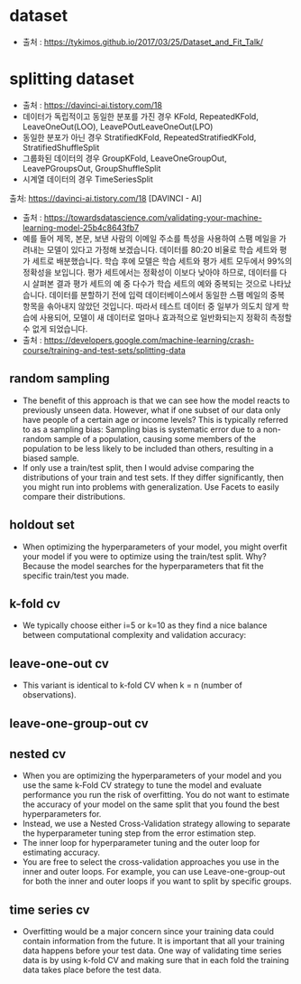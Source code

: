 # dataset
- 출처 : https://tykimos.github.io/2017/03/25/Dataset_and_Fit_Talk/

# splitting dataset
- 출처 : https://davinci-ai.tistory.com/18
- 데이터가 독립적이고 동일한 분포를 가진 경우
KFold, RepeatedKFold, LeaveOneOut(LOO), LeavePOutLeaveOneOut(LPO)
- 동일한 분포가 아닌 경우
StratifiedKFold, RepeatedStratifiedKFold, StratifiedShuffleSplit
- 그룹화된 데이터의 경우
GroupKFold, LeaveOneGroupOut, LeavePGroupsOut, GroupShuffleSplit
- 시계열 데이터의 경우
TimeSeriesSplit


출처: https://davinci-ai.tistory.com/18 [DAVINCI - AI]
- 출처 : https://towardsdatascience.com/validating-your-machine-learning-model-25b4c8643fb7
- 예를 들어 제목, 본문, 보낸 사람의 이메일 주소를 특성을 사용하여 스팸 메일을 가려내는 모델이 있다고 가정해 보겠습니다. 데이터를 80:20 비율로 학습 세트와 평가 세트로 배분했습니다. 학습 후에 모델은 학습 세트와 평가 세트 모두에서 99%의 정확성을 보입니다. 평가 세트에서는 정확성이 이보다 낮아야 하므로, 데이터를 다시 살펴본 결과 평가 세트의 예 중 다수가 학습 세트의 예와 중복되는 것으로 나타났습니다. 데이터를 분할하기 전에 입력 데이터베이스에서 동일한 스팸 메일의 중복 항목을 솎아내지 않았던 것입니다. 따라서 테스트 데이터 중 일부가 의도치 않게 학습에 사용되어, 모델이 새 데이터로 얼마나 효과적으로 일반화되는지 정확히 측정할 수 없게 되었습니다.
- 출처 : https://developers.google.com/machine-learning/crash-course/training-and-test-sets/splitting-data
## random sampling
- The benefit of this approach is that we can see how the model reacts to previously unseen data.
However, what if one subset of our data only have people of a certain age or income levels? This is typically referred to as a sampling bias:
Sampling bias is systematic error due to a non-random sample of a population, causing some members of the population to be less likely to be included than others, resulting in a biased sample.
- If only use a train/test split, then I would advise comparing the distributions of your train and test sets. If they differ significantly, then you might run into problems with generalization. Use Facets to easily compare their distributions.
## holdout set
- When optimizing the hyperparameters of your model, you might overfit your model if you were to optimize using the train/test split.
Why? Because the model searches for the hyperparameters that fit the specific train/test you made.
## k-fold cv
- We typically choose either i=5 or k=10 as they find a nice balance between computational complexity and validation accuracy:
## leave-one-out cv
- This variant is identical to k-fold CV when k = n (number of observations).
## leave-one-group-out cv
## nested cv
- When you are optimizing the hyperparameters of your model and you use the same k-Fold CV strategy to tune the model and evaluate performance you run the risk of overfitting. You do not want to estimate the accuracy of your model on the same split that you found the best hyperparameters for.
- Instead, we use a Nested Cross-Validation strategy allowing to separate the hyperparameter tuning step from the error estimation step.
- The inner loop for hyperparameter tuning and
the outer loop for estimating accuracy.
- You are free to select the cross-validation approaches you use in the inner and outer loops. For example, you can use Leave-one-group-out for both the inner and outer loops if you want to split by specific groups.
## time series cv
- Overfitting would be a major concern since your training data could contain information from the future. It is important that all your training data happens before your test data.
One way of validating time series data is by using k-fold CV and making sure that in each fold the training data takes place before the test data.
